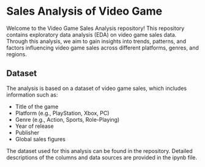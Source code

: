# Sales Analysis of Video Game

Welcome to the Video Game Sales Analysis repository! This repository contains exploratory data analysis (EDA) on video game sales data. Through this analysis, we aim to gain insights into trends, patterns, and factors influencing video game sales across different platforms, genres, and regions.

## Dataset

The analysis is based on a dataset of video game sales, which includes information such as:

- Title of the game
- Platform (e.g., PlayStation, Xbox, PC)
- Genre (e.g., Action, Sports, Role-Playing)
- Year of release
- Publisher
- Global sales figures

The dataset used for this analysis can be found in the repository. Detailed descriptions of the columns and data sources are provided in the ipynb file.
